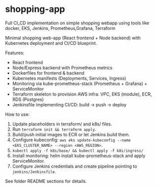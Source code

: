 # shopping-app
Full CI_CD implementation on simple shopping webapp using tools like docker, EKS, Jenkins, Prometheus,Grafana, Terraform


Minimal shopping web-app (React frontend + Node backend) with Kubernetes deployment and CI/CD blueprint.

Features:
- React frontend
- Node/Express backend with Prometheus metrics
- Dockerfiles for frontend & backend
- Kubernetes manifests (Deployments, Services, Ingress)
- Monitoring via kube-prometheus-stack (Prometheus + Grafana) + ServiceMonitor
- Terraform skeleton to provision AWS infra: VPC, EKS (module), ECR, RDS (Postgres)
- Jenkinsfile implementing CI/CD: build → push → deploy

How to use:
1. Update placeholders in terraform/ and k8s/ files.
2. Run `terraform init && terraform apply`.
3. Build/push initial images to ECR or let Jenkins build them.
4. Configure kubeconfig: `aws eks update-kubeconfig --name <EKS_CLUSTER_NAME> --region <AWS_REGION>`.
5. `kubectl apply -f k8s/base/ && kubectl apply -f k8s/ingress/`
6. Install monitoring: helm install kube-prometheus-stack and apply ServiceMonitor.
7. Configure Jenkins credentials and create pipeline pointing to `jenkins/Jenkinsfile`.

See folder README sections for details.
